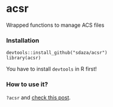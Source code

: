 # acsr
Wrapped functions to manage ACS files


### Installation

```
devtools::install_github("sdaza/acsr")   
library(acsr)
```

You have to install `devtools` in R first!

### How to use it?

`?acsr` and [check this post](http://sdaza.com/r/2016/07/06/acsr/).
